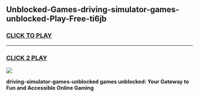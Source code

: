 
## Unblocked-Games-driving-simulator-games-unblocked-Play-Free-ti6jb
<h3>
<a href="https://premium76.site?title=driving-simulator-games-unblocked&ref=19M">CLICK TO PLAY</a></h3>
<hr>

<h3>
<a href="https://premium76.site?title=driving-simulator-games-unblocked&ref=19M">CLICK 2 PLAY</a>
  
</h3>

<a href="https://premium76.site?title=driving-simulator-games-unblocked&ref=19M"><img src="https://clearcache.store/games.png"></a>


**driving-simulator-games-unblocked games unblocked: Your Gateway to Fun and Accessible Online Gaming**
